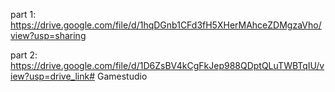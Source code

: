 part 1:
https://drive.google.com/file/d/1hqDGnb1CFd3fH5XHerMAhceZDMgzaVho/view?usp=sharing


part 2:
https://drive.google.com/file/d/1D6ZsBV4kCgFkJep988QDptQLuTWBTqIU/view?usp=drive_link#   G a m e s t u d i o  
 